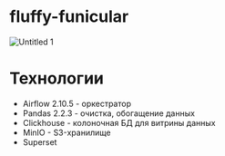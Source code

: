 # fluffy-funicular
![Untitled 1](https://github.com/user-attachments/assets/7b577b4d-2fb5-4555-966e-91078052abd4)
# Технологии
- Airflow 2.10.5 - оркестратор
- Pandas 2.2.3 - очистка, обогащение данных
- Clickhouse - колоночная БД для витрины данных
- MinIO - S3-хранилище
- Superset
